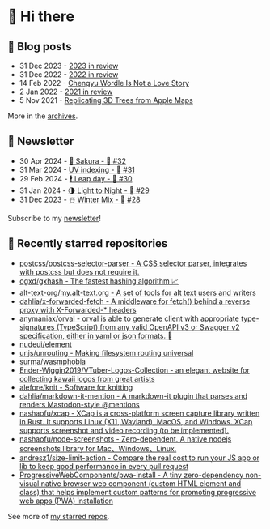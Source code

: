 # 👋 Hi there

## 📝 Blog posts

<!-- feed start -->
- 31 Dec 2023 - [2023 in review](https://cheeaun.com/blog/2023/12/2023-in-review/)
- 31 Dec 2022 - [2022 in review](https://cheeaun.com/blog/2022/12/2022-in-review/)
- 14 Feb 2022 - [Chengyu Wordle Is Not a Love Story](https://cheeaun.com/blog/2022/02/chengyu-wordle-is-not-a-love-story/)
- 2 Jan 2022 - [2021 in review](https://cheeaun.com/blog/2022/01/2021-in-review/)
- 5 Nov 2021 - [Replicating 3D Trees from Apple Maps](https://cheeaun.com/blog/2021/11/replicating-3d-trees-apple-maps/)
<!-- feed end -->

More in the [archives](https://cheeaun.com/blog/archives/).

## 📰 Newsletter

<!-- newsletter start -->
- 30 Apr 2024 - [🌸 Sakura - 🥫 #32](https://cheeaun.substack.com/p/sakura-32)
- 31 Mar 2024 - [UV indexing - 🥫 #31](https://cheeaun.substack.com/p/uv-indexing-31)
- 29 Feb 2024 - [🕴️ Leap day - 🥫 #30](https://cheeaun.substack.com/p/leap-day-30)
- 31 Jan 2024 - [🌗 Light to Night - 🥫 #29](https://cheeaun.substack.com/p/light-to-night-29)
- 31 Dec 2023 - [☃️ Winter Mix - 🥫 #28](https://cheeaun.substack.com/p/winter-mix-28)
<!-- newsletter end -->

Subscribe to my [newsletter](https://cheeaun.substack.com/)!

## 🌟 Recently starred repositories

<!-- starred repos start -->
- [postcss/postcss-selector-parser - A CSS selector parser, integrates with postcss but does not require it.](https://github.com/postcss/postcss-selector-parser)
- [ogxd/gxhash - The fastest hashing algorithm 📈](https://github.com/ogxd/gxhash)
- [alt-text-org/my.alt-text.org - A set of tools for alt text users and writers](https://github.com/alt-text-org/my.alt-text.org)
- [dahlia/x-forwarded-fetch - A middleware for fetch() behind a reverse proxy with X-Forwarded-* headers](https://github.com/dahlia/x-forwarded-fetch)
- [anymaniax/orval - orval is able to generate client with appropriate type-signatures (TypeScript) from any valid OpenAPI v3 or Swagger v2 specification, either in yaml or json formats. 🍺](https://github.com/anymaniax/orval)
- [nudeui/element](https://github.com/nudeui/element)
- [unjs/unrouting - Making filesystem routing universal](https://github.com/unjs/unrouting)
- [surma/wasmphobia](https://github.com/surma/wasmphobia)
- [Ender-Wiggin2019/VTuber-Logos-Collection - an elegant website for collecting kawaii logos from great artists](https://github.com/Ender-Wiggin2019/VTuber-Logos-Collection)
- [alefore/knit - Software for knitting](https://github.com/alefore/knit)
- [dahlia/markdown-it-mention - A markdown-it plugin that parses and renders Mastodon-style @mentions](https://github.com/dahlia/markdown-it-mention)
- [nashaofu/xcap - XCap is a cross-platform screen capture library written in Rust. It supports Linux (X11, Wayland), MacOS, and Windows. XCap supports screenshot and video recording (to be implemented).](https://github.com/nashaofu/xcap)
- [nashaofu/node-screenshots - Zero-dependent. A native nodejs screenshots library for Mac、Windows、Linux.](https://github.com/nashaofu/node-screenshots)
- [andresz1/size-limit-action - Compare the real cost to run your JS app or lib to keep good performance in every pull request](https://github.com/andresz1/size-limit-action)
- [ProgressiveWebComponents/pwa-install - A tiny zero-dependency non-visual native browser web component (custom HTML element and class) that helps implement custom patterns for promoting progressive web apps (PWA) installation](https://github.com/ProgressiveWebComponents/pwa-install)
<!-- starred repos end -->

See more of [my starred repos](https://github.com/stars/cheeaun/).
